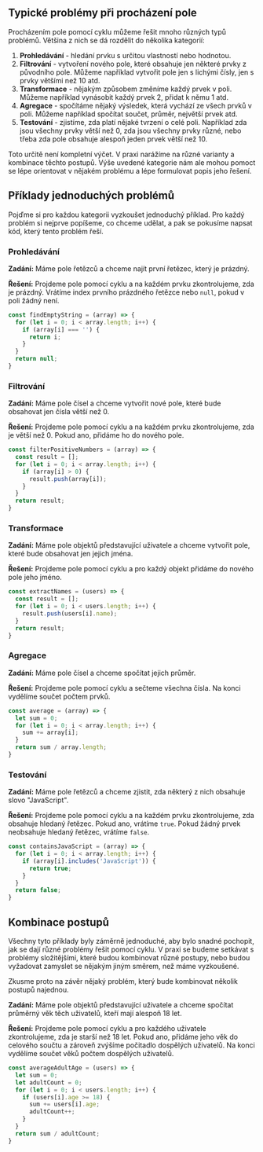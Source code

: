 ## Typické problémy při procházení pole

Procházením pole pomocí cyklu můžeme řešit mnoho různých typů problémů. Většina z nich se dá rozdělit do několika kategorií:

1. **Prohledávání** - hledání prvku s určitou vlastností nebo hodnotou.
2. **Filtrování** - vytvoření nového pole, které obsahuje jen některé prvky z původního pole. Můžeme například vytvořit pole jen s lichými čísly, jen s prvky většími než 10 atd.
3. **Transformace** - nějakým způsobem změníme každý prvek v poli. Můžeme například vynásobit každý prvek 2, přidat k němu 1 atd.
4. **Agregace** - spočítáme nějaký výsledek, která vychází ze všech prvků v poli. Můžeme například spočítat součet, průměr, největší prvek atd.
5. **Testování** - zjistíme, zda platí nějaké tvrzení o celé poli. Například zda jsou všechny prvky větší než 0, zda jsou všechny prvky různé, nebo třeba zda pole obsahuje alespoň jeden prvek větší než 10.

Toto určitě není kompletní výčet. V praxi narážíme na různé varianty a kombinace těchto postupů. Výše uvedené kategorie nám ale mohou pomoct se lépe orientovat v nějakém problému a lépe formulovat popis jeho řešení.

## Příklady jednoduchých problémů

Pojďme si pro každou kategorii vyzkoušet jednoduchý příklad. Pro každý problém si nejprve popíšeme, co chceme udělat, a pak se pokusíme napsat kód, který tento problém řeší.

### Prohledávání

**Zadání:** Máme pole řetězců a chceme najít první řetězec, který je prázdný.

**Řešení:** Projdeme pole pomocí cyklu a na každém prvku zkontrolujeme, zda je prázdný. Vrátíme index prvního prázdného řetězce nebo `null`, pokud v poli žádný není.

```js
const findEmptyString = (array) => {
  for (let i = 0; i < array.length; i++) {
    if (array[i] === '') {
      return i;
    }
  }
  return null;
}
```

### Filtrování

**Zadání:** Máme pole čísel a chceme vytvořit nové pole, které bude obsahovat jen čísla větší než 0.

**Řešení:** Projdeme pole pomocí cyklu a na každém prvku zkontrolujeme, zda je větší než 0. Pokud ano, přidáme ho do nového pole.

```js
const filterPositiveNumbers = (array) => {
  const result = [];
  for (let i = 0; i < array.length; i++) {
    if (array[i] > 0) {
      result.push(array[i]);
    }
  }
  return result;
}
```

### Transformace

**Zadání:** Máme pole objektů představující uživatele a chceme vytvořit pole, které bude obsahovat jen jejich jména.

**Řešení:** Projdeme pole pomocí cyklu a pro každý objekt přidáme do nového pole jeho jméno.

```js
const extractNames = (users) => {
  const result = [];
  for (let i = 0; i < users.length; i++) {
    result.push(users[i].name);
  }
  return result;
}
```

### Agregace

**Zadání:** Máme pole čísel a chceme spočítat jejich průměr.

**Řešení:** Projdeme pole pomocí cyklu a sečteme všechna čísla. Na konci vydělíme součet počtem prvků.

```js
const average = (array) => {
  let sum = 0;
  for (let i = 0; i < array.length; i++) {
    sum += array[i];
  }
  return sum / array.length;
}
```

### Testování

**Zadání:** Máme pole řetězců a chceme zjistit, zda některý z nich obsahuje slovo "JavaScript".

**Řešení:** Projdeme pole pomocí cyklu a na každém prvku zkontrolujeme, zda obsahuje hledaný řetězec. Pokud ano, vrátíme `true`. Pokud žádný prvek neobsahuje hledaný řetězec, vrátíme `false`.

```js
const containsJavaScript = (array) => {
  for (let i = 0; i < array.length; i++) {
    if (array[i].includes('JavaScript')) {
      return true;
    }
  }
  return false;
}
```

## Kombinace postupů

Všechny tyto příklady byly záměrně jednoduché, aby bylo snadné pochopit, jak se dají různé problémy řešit pomocí cyklu. V praxi se budeme setkávat s problémy složitějšími, které budou kombinovat různé postupy, nebo budou vyžadovat zamyslet se nějakým jiným směrem, než máme vyzkoušené.

Zkusme proto na závěr nějaký problém, který bude kombinovat několik postupů najednou.

**Zadání:** Máme pole objektů představující uživatele a chceme spočítat průměrný věk těch uživatelů, kteří mají alespoň 18 let.

**Řešení:** Projdeme pole pomocí cyklu a pro každého uživatele zkontrolujeme, zda je starší než 18 let. Pokud ano, přidáme jeho věk do celového součtu a zároveň zvýšíme počitadlo dospělých uživatelů. Na konci vydělíme součet věků počtem dospělých uživatelů.

```js
const averageAdultAge = (users) => {
  let sum = 0;
  let adultCount = 0;
  for (let i = 0; i < users.length; i++) {
    if (users[i].age >= 18) {
      sum += users[i].age;
      adultCount++;
    }
  }
  return sum / adultCount;
}
```

